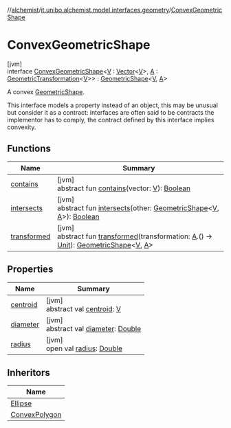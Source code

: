 //[alchemist](../../../index.md)/[it.unibo.alchemist.model.interfaces.geometry](../index.md)/[ConvexGeometricShape](index.md)

# ConvexGeometricShape

[jvm]\
interface [ConvexGeometricShape](index.md)<[V](index.md) : [Vector](../-vector/index.md)<[V](index.md)>, [A](index.md) : [GeometricTransformation](../-geometric-transformation/index.md)<[V](index.md)>> : [GeometricShape](../-geometric-shape/index.md)<[V](index.md), [A](index.md)> 

A convex [GeometricShape](../-geometric-shape/index.md).

This interface models a property instead of an object, this may be unusual but consider it as a contract: interfaces are often said to be contracts the implementor has to comply, the contract defined by this interface implies convexity.

## Functions

| Name | Summary |
|---|---|
| [contains](../-geometric-shape/contains.md) | [jvm]<br>abstract fun [contains](../-geometric-shape/contains.md)(vector: [V](index.md)): [Boolean](https://kotlinlang.org/api/latest/jvm/stdlib/kotlin/-boolean/index.html) |
| [intersects](../-geometric-shape/intersects.md) | [jvm]<br>abstract fun [intersects](../-geometric-shape/intersects.md)(other: [GeometricShape](../-geometric-shape/index.md)<[V](index.md), [A](index.md)>): [Boolean](https://kotlinlang.org/api/latest/jvm/stdlib/kotlin/-boolean/index.html) |
| [transformed](../-geometric-shape/transformed.md) | [jvm]<br>abstract fun [transformed](../-geometric-shape/transformed.md)(transformation: [A](index.md).() -> [Unit](https://kotlinlang.org/api/latest/jvm/stdlib/kotlin/-unit/index.html)): [GeometricShape](../-geometric-shape/index.md)<[V](index.md), [A](index.md)> |

## Properties

| Name | Summary |
|---|---|
| [centroid](index.md#-1603412397%2FProperties%2F-267951372) | [jvm]<br>abstract val [centroid](index.md#-1603412397%2FProperties%2F-267951372): [V](index.md) |
| [diameter](index.md#-98529242%2FProperties%2F-267951372) | [jvm]<br>abstract val [diameter](index.md#-98529242%2FProperties%2F-267951372): [Double](https://kotlinlang.org/api/latest/jvm/stdlib/kotlin/-double/index.html) |
| [radius](index.md#-393513663%2FProperties%2F-267951372) | [jvm]<br>open val [radius](index.md#-393513663%2FProperties%2F-267951372): [Double](https://kotlinlang.org/api/latest/jvm/stdlib/kotlin/-double/index.html) |

## Inheritors

| Name |
|---|
| [Ellipse](../../it.unibo.alchemist.model.implementations.geometry.euclidean2d/-ellipse/index.md) |
| [ConvexPolygon](../../it.unibo.alchemist.model.interfaces.geometry.euclidean2d/-convex-polygon/index.md) |
